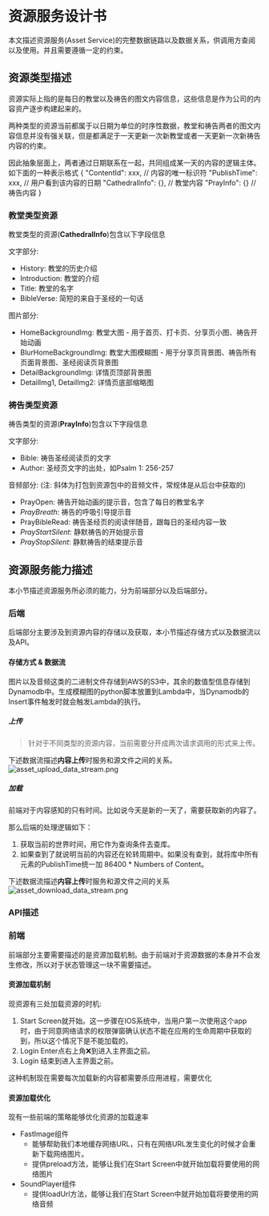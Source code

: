 # 资源服务设计书

本文描述资源服务(Asset Service)的完整数据链路以及数据关系，供调用方查阅以及使用。并且需要遵循一定的约束。

## 资源类型描述

<note>资源实际上指的是每日的教堂以及祷告的图文内容信息，这些信息是作为公司的内容资产逐步构建起来的。</note>

两种类型的资源当前都属于以日期为单位的时序性数据，教堂和祷告两者的图文内容信息并没有强关联，但是都满足于一天更新一次新教堂或者一天更新一次新祷告内容的约束。

因此抽象层面上，两者通过日期联系在一起，共同组成某一天的内容的逻辑主体。如下面的一种表示格式
<code-block lang="json">
{
  "ContentId": xxx,    // 内容的唯一标识符 
  "PublishTime": xxx,  // 用户看到该内容的日期
  "CathedralInfo": {}, // 教堂内容
  "PrayInfo": {}       // 祷告内容
}
</code-block>

### 教堂类型资源
教堂类型的资源(**CathedralInfo**)包含以下字段信息

文字部分:
* History: 教堂的历史介绍
* Introduction: 教堂的介绍
* Title: 教堂的名字
* BibleVerse: 简短的来自于圣经的一句话

图片部分:
* HomeBackgroundImg: 教堂大图 - 用于首页、打卡页、分享页小图、祷告开始动画
* BlurHomeBackgroundImg: 教堂大图模糊图 - 用于分享页背景图、祷告所有页面背景图、圣经阅读页背景图
* DetailBackgroundImg: 详情页顶部背景图
* DetailImg1, DetailImg2: 详情页底部缩略图

### 祷告类型资源
祷告类型的资源(**PrayInfo**)包含以下字段信息

文字部分:
* Bible: 祷告圣经阅读页的文字
* Author: 圣经页文字的出处，如Psalm 1: 256-257

音频部分: (注: 斜体为打包到资源包中的音频文件，常规体是从后台中获取的)
* PrayOpen: 祷告开始动画的提示音，包含了每日的教堂名字
* _PrayBreath_: 祷告的呼吸引导提示音
* PrayBibleRead: 祷告圣经页的阅读伴随音，跟每日的圣经内容一致
* _PrayStartSilent_: 静默祷告的开始提示音
* _PrayStopSilent_: 静默祷告的结束提示音

## 资源服务能力描述

本小节描述资源服务所必须的能力，分为前端部分以及后端部分。

### 后端

后端部分主要涉及到资源内容的存储以及获取，本小节描述存储方式以及数据流以及API。

#### 存储方式 & 数据流
图片以及音频这类的二进制文件存储到AWS的S3中，其余的数值型信息存储到Dynamodb中。生成模糊图的python脚本放置到Lambda中，当Dynamodb的Insert事件触发时就会触发Lambda的执行。

##### 上传
> 针对于不同类型的资源内容，当前需要分开成两次请求调用的形式来上传。

下述数据流描述**内容上传**时服务和源文件之间的关系。
![asset_upload_data_stream.png](asset_upload_data_stream.png)

##### 加载
前端对于内容感知的只有时间。比如说今天是新的一天了，需要获取新的内容了。

那么后端的处理逻辑如下：
1. 获取当前的世界时间，用它作为查询条件去查库。
2. 如果查到了就说明当前的内容还在轮转周期中。如果没有查到，就将库中所有元素的PublishTime统一加 86400 * Numbers of Content。

下述数据流描述**内容上传**时服务和源文件之间的关系
![asset_download_data_stream.png](asset_download_data_stream.png)

### API描述

<api-endpoint openapi-path="../../apis/faithtime-api-swagger.json" endpoint="/content/get" method="GET"/>
<api-endpoint openapi-path="../../apis/faithtime-api-swagger.json" endpoint="/content/upload" method="POST"/>


### 前端

前端部分主要需要描述的是资源加载机制。由于前端对于资源数据的本身并不会发生修改，所以对于状态管理这一块不需要描述。

#### 资源加载机制

现资源有三处加载资源的时机:
1. Start Screen就开始。这一步骤在IOS系统中，当用户第一次使用这个app时，由于同意网络请求的权限弹窗确认状态不能在应用的生命周期中获取的到，所以这个情况下是不能加载的。
2. Login Enter点右上角❌到进入主界面之前。
3. Login 结束到进入主界面之前。

<note>这种机制现在需要每次加载新的内容都需要杀应用进程，需要优化</note>

#### 资源加载优化

现有一些前端的策略能够优化资源的加载速率
* FastImage组件
  * 能够帮助我们本地缓存网络URL，只有在网络URL发生变化的时候才会重新下载网络图片。
  * 提供preload方法，能够让我们在Start Screen中就开始加载将要使用的网络图片
* SoundPlayer组件
  * 提供loadUrl方法，能够让我们在Start Screen中就开始加载将要使用的网络音频
